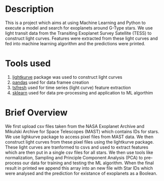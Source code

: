 # Description
This is a project which aims at using Machine Learning and Python to execute a model and search for exoplanets around G-Type stars. We use light transit data from the Transiting Exoplanet Survey Satellite (TESS) to construct light curves. Features were extracted from these light curves and fed into machine learning algorithm and the predictions were printed. 

# Tools used
1) [lightkurve](https://docs.lightkurve.org/)  package was used to construct light curves
2) [pandas](https://pandas.pydata.org/) used for data framee creation
3) [tsfresh](https://tsfresh.readthedocs.io/en/latest/index.html) used for time series (light curve) feature extraction
4) [sklearn](https://scikit-learn.org/stable/) used for data pre-processing and application to ML algorthim

# Brief Overview
We first upload csv files taken from the NASA Exoplanet Archive and Mikulski Archive for Space Telescopes (MAST) which contains IDs for stars. We use lighkurve package to access pixel files from MAST data. We then construct light curves from these pixel files using the lightkurve package. These light curves are tranformed to csvs and used to extract features which are then put in a single csv files for all stars. We then use tools like normalization, Sampling and Principle Component Analysis (PCA) to pre-process our data for training and testing the ML algorithm. When the final result in printed we append this array into an new file with Star IDs which were analysed and the prediction for existance of exoplanets as a Boolean.
